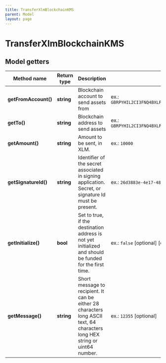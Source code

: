 ```yaml
---
title: TransferXlmBlockchainKMS
parent: Model
layout: page
---
```


# TransferXlmBlockchainKMS

## Model getters

Method name | Return type | Description | Notes
------------ | ------------- | ------------- | -------------
**getFromAccount()** | **string** | Blockchain account to send assets from | ex.: `GBRPYHIL2CI3FNQ4BXLFMNDLFJUNPU2HY3ZMFSHONUCEOASW7QC7OX2H`
**getTo()** | **string** | Blockchain address to send assets | ex.: `GBRPYHIL2CI3FNQ4BXLFMNDLFJUNPU2HY3ZMFSHONUCEOASW7QC7OX2H`
**getAmount()** | **string** | Amount to be sent, in XLM. | ex.: `10000`
**getSignatureId()** | **string** | Identifier of the secret associated in signing application. Secret, or signature Id must be present. | ex.: `26d3883e-4e17-48b3-a0ee-09a3e484ac83`
**getInitialize()** | **bool** | Set to true, if the destination address is not yet initialized and should be funded for the first time. | ex.: `false` [optional] [default to false]
**getMessage()** | **string** | Short message to recipient. It can be either 28 characters long ASCII text, 64 characters long HEX string or uint64 number. | ex.: `12355` [optional]

